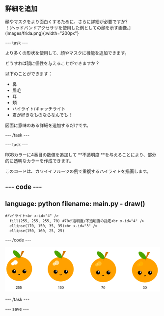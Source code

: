 ## 詳細を追加

<div style="display: flex; flex-wrap: wrap">
<div style="flex-basis: 200px; flex-grow: 1; margin-right: 15px;">
顔やマスクをより面白くするために、さらに詳細が必要ですか? 
</div>
<div>
！[ヘッドバンドアクセサリを使用した例としての顔を示す画像。](images/frida.png){:width="200px"}
</div>
</div>

--- task ---

より多くの形状を使用して、顔やマスクに機能を追加できます。

どうすれば顔に個性を与えることができますか？

以下のことができます：

+ 鼻
+ 眉毛
+ 耳
+ 頬
+ ハイライト/キャッチライト
+ 君が好きなものならなんでも！

図面に意味のある詳細を追加するだけです。

--- /task ---

--- task ---

RGBカラーに4番目の数値を追加して **不透明度 **を与えることにより、部分的に透明なカラーを作成できます。

このコードは、カワイイフルーツの例で重複するハイライトを描画します。

--- code ---
---
language: python
filename: main.py - draw()
---

    #ハイライト<br x-id="4" />
      fill(255, 255, 255, 70) #70が透明度/不透明度の指定<br x-id="4" />
      ellipse(170, 150, 35, 35)<br x-id="3" />
      ellipse(150, 160, 25, 25)

--- /code ---

![さまざまな不透明度でハイライトされたカワイイフルーツの画像：30、70、150、255。 低い値の30は不透明度が高く、255は不透明度が低くなります。](images/opacity.png)

--- /task ---

--- save ---
